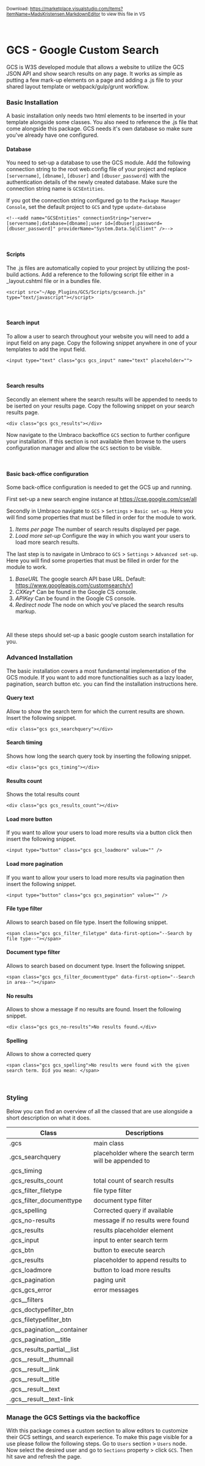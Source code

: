 ﻿<sub>Download: https://marketplace.visualstudio.com/items?itemName=MadsKristensen.MarkdownEditor to view this file in VS</sub>

<br />

# GCS - Google Custom Search

GCS is W3S developed module that allows a website to utilize the GCS JSON API and show search results
on any page. It works as simple as putting a few mark-up elements on a page and adding a .js file to your
shared layout template or webpack/gulp/grunt workflow.

### Basic Installation
A basic installation only needs two html elements to be inserted in your template alongside some classes.
You also need to reference the .js file that come alongside this package. GCS needs it's own database so make
sure you've already have one configured.
<br />

#### Database
You need to set-up a database to use the GCS module. 
Add the following connection string to the root web.config file of your project and replace 
`[servername]`, `[dbname]`, `[dbuser]` and `[dbuser_password]` with the authentication details of the newly created database.
Make sure the connection string name is `GCSEntities`.

If you got the connection string configured go to the `Package Manager Console`, set the default project to `GCS` and type `update-database`

```
<!--<add name="GCSEntities" connectionString="server=[servername];database=[dbname];user id=[dbuser];password=[dbuser_password]" providerName="System.Data.SqlClient" />-->
```
<br />

#### Scripts
The .js files are automatically copied to your project by utilizing the post-build actions. Add a reference to the following script file either in a _layout.cshtml file or
in a bundles file.
```
<script src="~/App_Plugins/GCS/Scripts/gcsearch.js" type="text/javascript"></script>
```
<br />

#### Search input
To allow a user to search throughout your website you will need to add a input field on any page.
Copy the following snippet anywhere in one of your templates to add the input field. 

```
<input type="text" class="gcs gcs_input" name="text" placeholder="">
```
<br />

#### Search results
Secondly an element where the search results will be appended to needs to be iserted on your results page.
Copy the following snippet on your search results page.


```
<div class="gcs gcs_results"></div>
```

Now navigate to the Umbraco backoffice `GCS` section to further configure your installation.
If this section is not available then browse to the users configuration manager and allow the `GCS` section to be visible. 

<br />

#### Basic back-office configuration
Some back-office configuration is needed to get the GCS up and running. 

First set-up a new search engine instance at https://cse.google.com/cse/all

Secondly in Umbraco navigate to `GCS` > `Settings` > `Basic set-up`.  Here you will find some properties that must be filled in order for the module to work. 

1. *Items per page* The number of search results displayed per page.
2. *Load more set-up* Configure the way in which you want your users to load more search results.

The last step is to navigate in Umbraco to `GCS` > `Settings` > `Advanced set-up`. Here you will find some properties that must be filled in order for the module to work. 


1. *BaseURL* The google search API base URL. Default: https://www.googleapis.com/customsearch/v1
2. *CXKey** Can be found in the Google CS console.
3. *APIKey* Can be found in the Google CS console.
4. *Redirect node* The node on which you've placed the search results markup.
<br />

All these steps should set-up a basic google custom search installation for you.
<br />


### Advanced Installation
The basic installation covers a most fundamental implementation of the GCS module. 
If you want to add more functionalities such as a lazy loader, pagination, search button etc. you can find the
installation instructions here.


#### Query text
Allow to show the search term for which the current results are shown.
Insert the following snippet.

```
<div class="gcs gcs_searchquery"></div>
```

#### Search timing
Shows how long the search query took by inserting the following snippet.

```
<div class="gcs gcs_timing"></div>
```

#### Results count
Shows the total results count

```
<div class="gcs gcs_results_count"></div>
```

#### Load more button
If you want to allow your users to load more results via a button click then insert the following snippet.

```
<input type="button" class="gcs gcs_loadmore" value="" />
```

#### Load more pagination
If you want to allow your users to load more results via pagination then insert the following snippet.

```
<input type="button" class="gcs gcs_pagination" value="" />
```

#### File type filter
Allows to search based on file type. Insert the following snippet.

```
<span class="gcs gcs_filter_filetype" data-first-option="--Search by file type--"></span>
```

#### Document type filter 
Allows to search based on document type. Insert the following snippet.

```
<span class="gcs gcs_filter_documenttype" data-first-option="--Search in area--"></span>
```

#### No results
Allows to show a message if no results are found. Insert the following snippet.

```
<div class="gcs gcs_no-results">No results found.</div>
```


#### Spelling
Allows to show a corrected query 

```
<span class="gcs gcs_spelling">No results were found with the given search term. Did you mean: </span>
```
<br />

### Styling
Below you can find an overview of all the classed that are use alongside a short description on what it does.


| Class | Descriptions |
| ------ | ------ |
| .gcs | main class |
| .gcs\_searchquery | placeholder where the search term will be appended to |
| .gcs\_timing |  |
| .gcs\_results\_count | total count of search results |
| .gcs\_filter_filetype | file type filter | 
| .gcs\_filter_documenttype | document type filter | 
| .gcs\_spelling | Corrected query if available | 
| .gcs\_no-results | message if no results were found |
| .gcs\_results | results placeholder element |
| .gcs\_input | input to enter search term |
| .gcs\_btn | button to execute search |
| .gcs\_results | placeholder to append results to |
| .gcs\_loadmore | button to load more results |
| .gcs\_pagination | paging unit |
| .gcs\_gcs_error | error messages |
| .gcs\_\_filters | |
| .gcs\_doctypefilter\_btn | |
| .gcs\_filetypefilter\_btn | |
| .gcs\_pagination\_\_container | |
| .gcs\_pagination\_\_title | |
| .gcs\_results_partial\_\_list | |
| .gcs\_\_result\_\_thumnail | |
| .gcs\_\_result\_\_link | |
| .gcs\_\_result\_\_title | |
| .gcs\_\_result\_\_text | |
| .gcs\_\_result\_\_text-link | |


### Manage the GCS Settings via the backoffice
With this package comes a custom section to allow editors to customize their GCS settings, and search experience. 
To make this page visible for a use please follow the following steps. Go to `Users` section > `Users` node. Now select the desired user and go to `Sections` property > click `GCS`. Then hit save and refresh the page.
